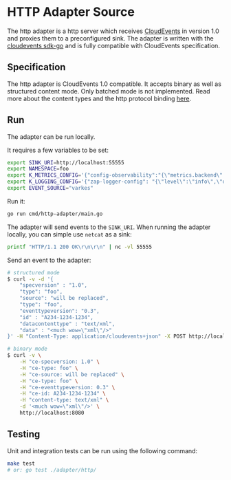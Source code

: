 # HTTP Adapter Source

The http adapter is a http server which receives [CloudEvents](https://github.com/cloudevents/spec) in version 1.0 and proxies them to a preconfigured sink.
The adapter is written with the [cloudevents sdk-go](https://github.com/cloudevents/sdk-go) and is fully compatible with CloudEvents specification.

## Specification

The http adapter is CloudEvents 1.0 compatible. It accepts binary as well as structured content mode. Only batched mode is not implemented.
Read more about the content types and the http protocol binding [here](https://github.com/cloudevents/spec/blob/master/http-protocol-binding.md#13-content-modes).

## Run

The adapter can be run locally.

It requires a few variables to be set:

```bash
export SINK_URI=http://localhost:55555
export NAMESPACE=foo
export K_METRICS_CONFIG='{"config-observability":"{\"metrics.backend\":\"prometheus\"}"}'
export K_LOGGING_CONFIG='{"zap-logger-config": "{\"level\":\"info\",\"development\":\"true\",\"outputPaths\":[\"stdout\"],\"errorOutputPaths\":[\"stderr\"],\"encoding\":\"console\",\"encoderConfig\":{\"timeKey\":\"ts\",\"levelKey\":\"level\",\"nameKey\":\"logger\",\"callerKey\":\"caller\",\"messageKey\":\"msg\",\"stack traceKey\":\"stacktrace\",\"lineEnding\":\"\",\"levelEncoder\":\"\",\"timeEncoder\":\"iso8601\",\"durationEncoder\":\"\",\"callerEncoder\":\"\"}}"}'
export EVENT_SOURCE="varkes"
```

Run it:
```bash
go run cmd/http-adapter/main.go
```

The adapter will send events to the `SINK_URI`. When running the adapter locally, you can simple use `netcat` as a sink:
```bash
printf "HTTP/1.1 200 OK\r\n\r\n" | nc -vl 55555
```

Send an event to the adapter:

```bash
# structured mode
$ curl -v -d '{
	"specversion" : "1.0",
	"type": "foo",
	"source": "will be replaced",
	"type": "foo",
	"eventtypeversion": "0.3",
	"id" : "A234-1234-1234",
    "datacontenttype" : "text/xml",
	"data" : "<much wow=\"xml\"/>"
}' -H "Content-Type: application/cloudevents+json" -X POST http://localhost:8080

# binary mode
$ curl -v \
    -H "ce-specversion: 1.0" \
    -H "ce-type: foo" \
    -H "ce-source: will be replaced" \
    -H "ce-type: foo" \
    -H "ce-eventtypeversion: 0.3" \
    -H "ce-id: A234-1234-1234" \
    -H "content-type: text/xml" \
    -d '<much wow=\"xml\"/>' \
    http://localhost:8080
```

## Testing

Unit and integration tests can be run using the following command:

```bash
make test
# or: go test ./adapter/http/
```
